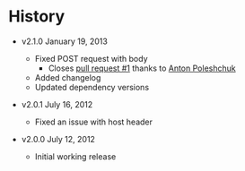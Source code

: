 # History

- v2.1.0 January 19, 2013
	- Fixed POST request with body
		- Closes [pull request #1](https://github.com/docpad/docpad-plugin-proxy/pull/1) thanks to [Anton Poleshchuk](https://github.com/apoleshchuk)
	- Added changelog
	- Updated dependency versions

- v2.0.1 July 16, 2012
	- Fixed an issue with host header

- v2.0.0 July 12, 2012
	- Initial working release